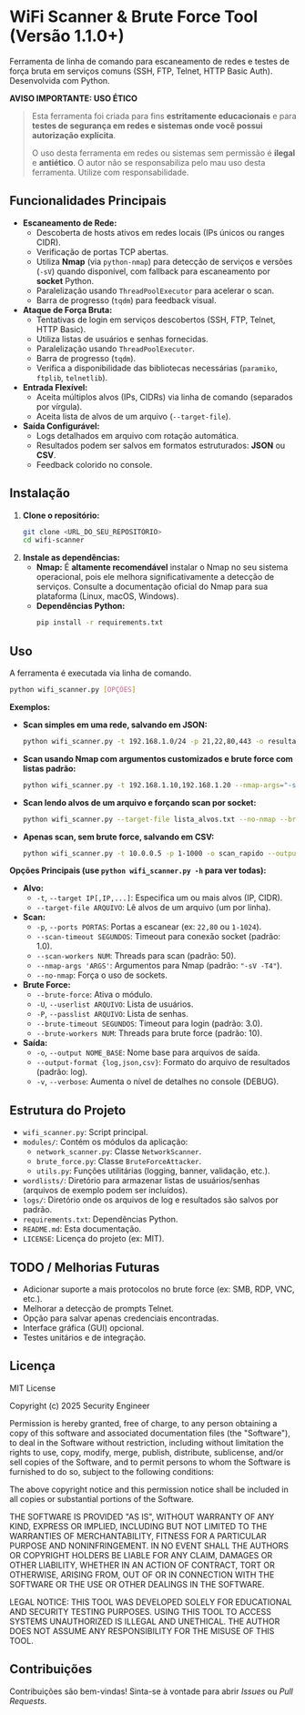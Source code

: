 # WiFi Scanner & Brute Force Tool (Versão 1.1.0+)

Ferramenta de linha de comando para escaneamento de redes e testes de força bruta em serviços comuns (SSH, FTP, Telnet, HTTP Basic Auth). Desenvolvida com Python.

**AVISO IMPORTANTE: USO ÉTICO**

> Esta ferramenta foi criada para fins **estritamente educacionais** e para **testes de segurança em redes e sistemas onde você possui autorização explícita**.
>
> O uso desta ferramenta em redes ou sistemas sem permissão é **ilegal** e **antiético**. O autor não se responsabiliza pelo mau uso desta ferramenta. Utilize com responsabilidade.

## Funcionalidades Principais

*   **Escaneamento de Rede:**
    *   Descoberta de hosts ativos em redes locais (IPs únicos ou ranges CIDR).
    *   Verificação de portas TCP abertas.
    *   Utiliza **Nmap** (via `python-nmap`) para detecção de serviços e versões (`-sV`) quando disponível, com fallback para escaneamento por **socket** Python.
    *   Paralelização usando `ThreadPoolExecutor` para acelerar o scan.
    *   Barra de progresso (`tqdm`) para feedback visual.
*   **Ataque de Força Bruta:**
    *   Tentativas de login em serviços descobertos (SSH, FTP, Telnet, HTTP Basic).
    *   Utiliza listas de usuários e senhas fornecidas.
    *   Paralelização usando `ThreadPoolExecutor`.
    *   Barra de progresso (`tqdm`).
    *   Verifica a disponibilidade das bibliotecas necessárias (`paramiko`, `ftplib`, `telnetlib`).
*   **Entrada Flexível:**
    *   Aceita múltiplos alvos (IPs, CIDRs) via linha de comando (separados por vírgula).
    *   Aceita lista de alvos de um arquivo (`--target-file`).
*   **Saída Configurável:**
    *   Logs detalhados em arquivo com rotação automática.
    *   Resultados podem ser salvos em formatos estruturados: **JSON** ou **CSV**.
    *   Feedback colorido no console.

## Instalação

1.  **Clone o repositório:**
    ```bash
    git clone <URL_DO_SEU_REPOSITÓRIO>
    cd wifi-scanner
    ```
2.  **Instale as dependências:**
    *   **Nmap:** É **altamente recomendável** instalar o Nmap no seu sistema operacional, pois ele melhora significativamente a detecção de serviços. Consulte a documentação oficial do Nmap para sua plataforma (Linux, macOS, Windows).
    *   **Dependências Python:**
        ```bash
        pip install -r requirements.txt
        ```

## Uso

A ferramenta é executada via linha de comando.

```bash
python wifi_scanner.py [OPÇÕES]
```

**Exemplos:**

*   **Scan simples em uma rede, salvando em JSON:**
    ```bash
    python wifi_scanner.py -t 192.168.1.0/24 -p 21,22,80,443 -o resultados_scan --output-format json -v
    ```
*   **Scan usando Nmap com argumentos customizados e brute force com listas padrão:**
    ```bash
    python wifi_scanner.py -t 192.168.1.10,192.168.1.20 --nmap-args="-sV -T5 --top-ports 100" --brute-force -U users.txt -P common_pass.txt -o ataque_log --verbose
    ```
*   **Scan lendo alvos de um arquivo e forçando scan por socket:**
    ```bash
    python wifi_scanner.py --target-file lista_alvos.txt --no-nmap --brute-force --brute-workers 20 -o scan_socket
    ```
*   **Apenas scan, sem brute force, salvando em CSV:**
    ```bash
    python wifi_scanner.py -t 10.0.0.5 -p 1-1000 -o scan_rapido --output-format csv
    ```

**Opções Principais (use `python wifi_scanner.py -h` para ver todas):**

*   **Alvo:**
    *   `-t`, `--target IP[,IP,...]`: Especifica um ou mais alvos (IP, CIDR).
    *   `--target-file ARQUIVO`: Lê alvos de um arquivo (um por linha).
*   **Scan:**
    *   `-p`, `--ports PORTAS`: Portas a escanear (ex: `22,80` ou `1-1024`).
    *   `--scan-timeout SEGUNDOS`: Timeout para conexão socket (padrão: 1.0).
    *   `--scan-workers NUM`: Threads para scan (padrão: 50).
    *   `--nmap-args 'ARGS'`: Argumentos para Nmap (padrão: `"-sV -T4"`).
    *   `--no-nmap`: Força o uso de sockets.
*   **Brute Force:**
    *   `--brute-force`: Ativa o módulo.
    *   `-U`, `--userlist ARQUIVO`: Lista de usuários.
    *   `-P`, `--passlist ARQUIVO`: Lista de senhas.
    *   `--brute-timeout SEGUNDOS`: Timeout para login (padrão: 3.0).
    *   `--brute-workers NUM`: Threads para brute force (padrão: 10).
*   **Saída:**
    *   `-o`, `--output NOME_BASE`: Nome base para arquivos de saída.
    *   `--output-format {log,json,csv}`: Formato do arquivo de resultados (padrão: log).
    *   `-v`, `--verbose`: Aumenta o nível de detalhes no console (DEBUG).

## Estrutura do Projeto

*   `wifi_scanner.py`: Script principal.
*   `modules/`: Contém os módulos da aplicação:
    *   `network_scanner.py`: Classe `NetworkScanner`.
    *   `brute_force.py`: Classe `BruteForceAttacker`.
    *   `utils.py`: Funções utilitárias (logging, banner, validação, etc.).
*   `wordlists/`: Diretório para armazenar listas de usuários/senhas (arquivos de exemplo podem ser incluídos).
*   `logs/`: Diretório onde os arquivos de log e resultados são salvos por padrão.
*   `requirements.txt`: Dependências Python.
*   `README.md`: Esta documentação.
*   `LICENSE`: Licença do projeto (ex: MIT).

## TODO / Melhorias Futuras

*   Adicionar suporte a mais protocolos no brute force (ex: SMB, RDP, VNC, etc.).
*   Melhorar a detecção de prompts Telnet.
*   Opção para salvar apenas credenciais encontradas.
*   Interface gráfica (GUI) opcional.
*   Testes unitários e de integração.

## Licença

MIT License

Copyright (c) 2025 Security Engineer

Permission is hereby granted, free of charge, to any person obtaining a copy
of this software and associated documentation files (the "Software"), to deal
in the Software without restriction, including without limitation the rights
to use, copy, modify, merge, publish, distribute, sublicense, and/or sell
copies of the Software, and to permit persons to whom the Software is
furnished to do so, subject to the following conditions:

The above copyright notice and this permission notice shall be included in all
copies or substantial portions of the Software.

THE SOFTWARE IS PROVIDED "AS IS", WITHOUT WARRANTY OF ANY KIND, EXPRESS OR
IMPLIED, INCLUDING BUT NOT LIMITED TO THE WARRANTIES OF MERCHANTABILITY,
FITNESS FOR A PARTICULAR PURPOSE AND NONINFRINGEMENT. IN NO EVENT SHALL THE
AUTHORS OR COPYRIGHT HOLDERS BE LIABLE FOR ANY CLAIM, DAMAGES OR OTHER
LIABILITY, WHETHER IN AN ACTION OF CONTRACT, TORT OR OTHERWISE, ARISING FROM,
OUT OF OR IN CONNECTION WITH THE SOFTWARE OR THE USE OR OTHER DEALINGS IN THE
SOFTWARE.

LEGAL NOTICE:
THIS TOOL WAS DEVELOPED SOLELY FOR EDUCATIONAL AND SECURITY TESTING PURPOSES.
USING THIS TOOL TO ACCESS SYSTEMS UNAUTHORIZED IS ILLEGAL AND UNETHICAL.
THE AUTHOR DOES NOT ASSUME ANY RESPONSIBILITY FOR THE MISUSE OF THIS TOOL.

## Contribuições

Contribuições são bem-vindas! Sinta-se à vontade para abrir *Issues* ou *Pull Requests*.
